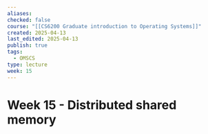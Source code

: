 ```yaml
---
aliases: 
checked: false
course: "[[CS6200 Graduate introduction to Operating Systems]]"
created: 2025-04-13
last_edited: 2025-04-13
publish: true
tags:
  - OMSCS
type: lecture
week: 15
---
```

# Week 15 - Distributed shared memory

